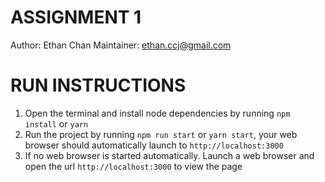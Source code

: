 # ASSIGNMENT 1 #

Author: Ethan Chan
Maintainer: ethan.ccj@gmail.com

# RUN INSTRUCTIONS #

1. Open the terminal and install node dependencies by running `npm install` or `yarn`
2. Run the project by running `npm run start` or `yarn start`, your web browser should automatically launch to `http://localhost:3000`
3. If no web browser is started automatically. Launch a web browser and open the url `http://localhost:3000` to view the page